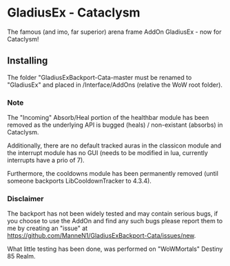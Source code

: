 # GladiusEx - Cataclysm

The famous (and imo, far superior) arena frame AddOn GladiusEx - now for Cataclysm!

## Installing

The folder "GladiusExBackport-Cata-master must be renamed to "GladiusEx" and placed in /Interface/AddOns (relative the WoW root folder).

### Note

The "Incoming" Absorb/Heal portion of the healthbar module has been removed as the underlying API is bugged (heals) / non-existant (absorbs) in Cataclysm.

Additionally, there are no default tracked auras in the classicon module and the interrupt module has no GUI (needs to be modified in lua, currently interrupts have a prio of 7).

Furthermore, the cooldowns module has been permanently removed (until someone backports LibCooldownTracker to 4.3.4).

### Disclaimer

The backport has not been widely tested and may contain serious bugs, if you choose to use the AddOn and find any such bugs please report them to me by creating an "issue" at https://github.com/ManneN1/GladiusExBackport-Cata/issues/new.

What little testing has been done, was performed on "WoWMortals" Destiny 85 Realm.